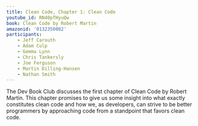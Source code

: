 ```yaml
---
title: Clean Code, Chapter 1: Clean Code
youtube_id: RN40pTHyuQw
book: Clean Code by Robert Martin
amazonid: '0132350882'
participants:
    - Jeff Carouth
    - Adam Culp
    - Gemma Lynn
    - Chris Tankersly
    - Joe Ferguson
    - Martin Dilling-Hansen
    - Nathan Smith
---
```

The Dev Book Club discusses the first chapter of Clean Code by Robert Martin. This chapter promises to give us some insight into what exactly constitutes clean code and how we, as developers, can strive to be better programmers by approaching code from a standpoint that favors clean code.
